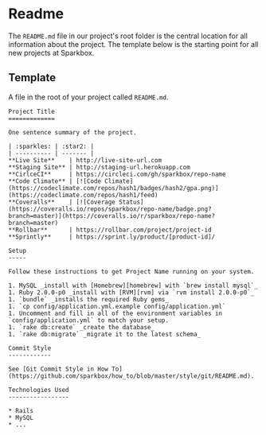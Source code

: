 Readme
======

The `README.md` file in our project's root folder is the central location for
all information about the project. The template below is the starting point for
all new projects at Sparkbox.

Template
--------

A file in the root of your project called `README.md`.

    Project Title
    =============

    One sentence summary of the project.

    | :sparkles: | :star2: |
    | ---------- | ------- |
    **Live Site**    | http://live-site-url.com
    **Staging Site** | http://staging-url.herokuapp.com
    **CirlceCI**     | https://circleci.com/gh/sparkbox/repo-name
    **Code Climate** | [![Code Climate](https://codeclimate.com/repos/hash1/badges/hash2/gpa.png)](https://codeclimate.com/repos/hash1/feed)
    **Coveralls**    | [![Coverage Status](https://coveralls.io/repos/sparkbox/repo-name/badge.png?branch=master)](https://coveralls.io/r/sparkbox/repo-name?branch=master)
    **Rollbar**      | https://rollbar.com/project/project-id
    **Sprintly**     | https://sprint.ly/product/[product-id]/

    Setup
    -----

    Follow these instructions to get Project Name running on your system.

    1. MySQL _install with [Homebrew][homebrew] with `brew install mysql`_
    1. Ruby 2.0.0-p0 _install with [RVM][rvm] via `rvm install 2.0.0-p0`_
    1. `bundle` _installs the required Ruby gems_
    1. `cp config/application.yml.example config/application.yml`
    1. Uncomment and fill in all of the environment variables in
    `config/application.yml` to match your setup.
    1. `rake db:create` _create the database_
    1. `rake db:migrate` _migrate it to the latest schema_

    Commit Style
    ------------

    See [Git Commit Style in How To](https://github.com/sparkbox/how_to/blob/master/style/git/README.md).

    Technologies Used
    -----------------

    * Rails
    * MySQL
    * ...
